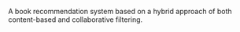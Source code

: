 A book recommendation system based on a hybrid approach of both content-based and collaborative filtering.
